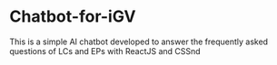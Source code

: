 # Chatbot-for-iGV
This is a simple AI chatbot developed to answer the frequently asked questions of LCs and EPs with ReactJS and CSSnd 
